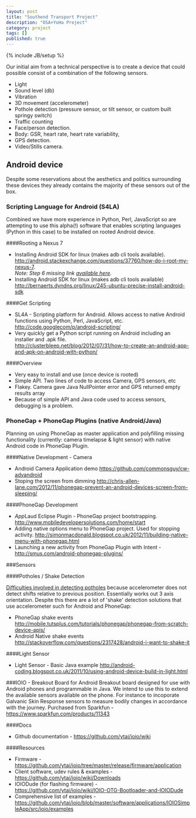 ```yaml
---
layout: post
title: "Southend Transport Project"
description: "OSA+YoHa Project"
category: project
tags: []
published: true
---
```


{% include JB/setup %}

Our initial aim from a technical perspective is to create a device that could possible consist of a combination of the following sensors.

- Light
- Sound level (db)
- Vibration
- 3D movement (accelerometer)
- Pothole detection (pressure sensor, or tilt sensor, or custom built springy switch)
- Traffic counting
- Face/person detection.
- Body: GSR, heart rate, heart rate variability,  
- GPS detection.
- Video/Stills camera.

## Android device
Despite some reservations about the aesthetics and politics surrounding these devices they already contains the majority of these sensors out of the box.

### Scripting Language for Android (S4LA)
Combined we have more experience in Python, Perl, JavaScript so are attempting to use this alpha(!) software that enables scripting languages (Python in this case) to be installed on rooted Android device.

####Rooting a Nexus 7

* Installing Android SDK for linux (makes adb cli tools available).
  <http://android.stackexchange.com/questions/37760/how-do-i-root-my-nexus-7>.  
  *Note: Step 6 missing link [available here](http://teamw.in/project/twrp2/103).*
* Installing Android SDK for linux (makes adb cli tools available)  
<http://bernaerts.dyndns.org/linux/245-ubuntu-precise-install-android-sdk>

####Get Scripting

* SL4A - Scripting platform for Android. Allows access to native Android functions using Python, Perl, JavaScript, etc.  
<http://code.googlecom/p/android-scripting/>
* Very quickly get a Python script running on Android including an installer and .apk file.  
<http://clusterbleep.net/blog/2012/07/31/how-to-create-an-android-app-and-apk-on-android-with-python/>

####Overview

* Very easy  to install and use (once device is rooted)
* Simple API. Two lines of code to access Camera, GPS sensors, etc
* Flakey. Camera gave Java NullPointer error and GPS returned empty results array
* Because of simple API and Java code used to access sensors, debugging is a problem.


### PhoneGap + PhoneGap Plugins (native Android/Java)

Planning on using PhoneGap as master application and polyfilling missing functionality (currently: camera timelapse & light sensor) with native Android code in PhoneGap Plugin.

####Native Development - Camera

- Android Camera Application demo <https://github.com/commonsguy/cw-advandroid>
- Stoping the screen from dimming <http://chris-allen-lane.com/2012/11/phonegap-prevent-an-android-devices-screen-from-sleeping/>

####PhoneGap Development
 
* *App*Laud Eclipse Plugin - PhoneGap project bootstrapping. <http://www.mobiledevelopersolutions.com/home/start>
* Adding native options menu to PhoneGap project. Used for stopping activity. <http://simonmacdonald.blogspot.co.uk/2012/11/building-native-menu-with-phonegap.html>
* Launching a new activity from PhoneGap Plugin with Intent - <http://smus.com/android-phonegap-plugins/>

###Sensors

####Potholes / Shake Detection

[Difficulties involved in detecting potholes](http://stackoverflow.com/questions/6502492/where-can-i-find-resources-and-code-samples-for-making-use-of-the-signal-from-an) because accelerometer does not detect shifts relative to previous position. Essentially works out 3 axis orientation. Despite this there are a lot of 'shake' detection solutions that use accelerometer such for Android and PhoneGap:
* PhoneGap shake events <http://mobile.tutsplus.com/tutorials/phonegap/phonegap-from-scratch-device-apis/>
* Android Native shake events <http://stackoverflow.com/questions/2317428/android-i-want-to-shake-it>

####Light Sensor
* Light Sensor - Basic Java example <http://android-coding.blogspot.co.uk/2011/10/using-android-device-build-in-light.html>

###IOIO - Breakout Board for Android
Breakout board designed for use with Android phones and programmable in Java. We intend to use this to extend the available sensors available on the phone. For instance to incoporate Galvanic Skin Response sensors to measure bodily changes in accordance with the journey. Purchased from Sparkfun - <https://www.sparkfun.com/products/11343>  

####Docs
* Github documentation - <https://github.com/ytai/ioio/wiki>

####Resources
* Firmware - <https://github.com/ytai/ioio/tree/master/release/firmware/application>
* Client software, udev rules & examples - <https://github.com/ytai/ioio/wiki/Downloads>
* IOIODude (for flashing firmware) - <https://github.com/ytai/ioio/wiki/IOIO-OTG-Bootloader-and-IOIODude>
* Comprehensive list of examples - <https://github.com/ytai/ioio/blob/master/software/applications/IOIOSimpleApp/src/ioio/examples>
